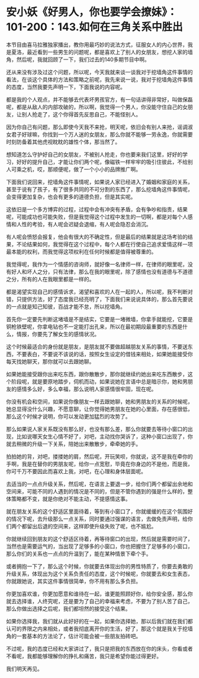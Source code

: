 # 安小妖《好男人，你也要学会撩妹》：101-200：143.如何在三角关系中胜出

本节目由喜马拉雅独家播出，教你用最巧妙的说法方式，征服女人的内心世界，我是夏洛，最近看到一些男生的问题呢，都是喜欢上了别人的女朋友，想挖人家的墙角，然后呢，我就回顾了一下，我们过去的140多期节目中啊。

还从来没有涉及过这个问题，所以呢，今天我就来谈一谈我对于挖墙角这件事情的看法，在谈这个具体的方法和策略之前呢，我先来说一说，我对于挖墙角这件事情的态度，当然我要先声明一下，下面我说的内容呢。

都是我的个人观点，并不能够去代表坏男孩官方，有一句话讲得非常好，叫做保磊呢，都是从敌人的内部攻破的，所以啊，我觉得一个男人，你没能守住自己的女朋友，让别人抢走了，这个你得首先反思自己，不能怪别人。

因为你自己有问题，那么即使今天我不来抢，明天呢，依旧会有别人来抢，谣调淑女君子好球嘛，你找到一个万人迷的女朋友，那么你就不能够一劳永逸，你就需要时刻防备着其他虎视眈眈的雄性个体，那当然了。

想知道怎么守护好自己的女朋友，不被别人抢走，你也要来我们这里，好好的学习，好好的提升自己，才能让你们两个呢，像磁铁一样牢牢的吸引住彼此，不给别人可乘之机，哎，那顺便呢，做了一个小小的品牌推广啊。

下面我们说回来，挖墙角这件事情呢，如果说人家已经进入了婚姻和家庭的关系，甚至于说有了孩子，有了很多共同的不可分割的东西了，那么挖墙角这件事情呢，会变得更加复杂，也会有更多的道德负担，但是其实呢。

这依旧是一个多方博弈的过程，过程中会有冲突有矛盾，会有争吵和指责，结果呢，可能成功也可能失败，但是我觉得这个过程中发生的一切啊，都是对每个人感情和人性的考验，有人呢会迟疑会退缩，有人呢会隐忍会消沉。

有人呢会愤怒会报复，他会有很大的不确定性，但是最后的结果就是这场考验的结果，不论结果如何，我觉得在这个过程中，每个人都在行使自己追求爱情这样一项最本能的权利，而我觉得这项权利在任何时候都是值得被尊重的。

我觉得呢，我作为一个情感的咨询师，就好像一名律师一样，在律师的眼里呢，没有好人和坏人之分，只有法律，那么在我的眼里呢，除了感情也没有道德与不道德之分，所有的人在我眼里都是一样的。

都是渴望实现自己的感情诉求，渴望和喜欢的人在一起的人，所以呢，我不判断对错，只提供方法，好了态度我已经亮明了，下面我们来说说具体的，那么首先要说的一点就是知己知彼，百战才能不怠，所以挖墙角。

首先你一定要先判断这堵墙是不是结实，它要是一堵微墙，你拿手就能挖，它要是铜枪铁壁呢，你拿电钻也不一定能打出孔来，所以在最初期段最重要的东西是什么，情报，你要先了解女生的感情状况。

这个时候最适合的身份就是朋友，是朋友就不要做超越朋友关系的事情，不要送东西，不要表白，不要说不该说的话，按照女生设定的借钱来相处，如果她能接受你每天找她聊天，那你就可以去跟她聊。

如果她能接受跟你出来吃东西，跟你散散步，那你就继续约她出来吃东西散步，这个阶段呢，就是要原地踏步，伺机而动，如果说她在言语中总是暗示你，她和男朋友的感情多么好，多么幸福，那么说明人家感情很牢固，现在呢。

你没有机会和空间，如果说你像朋友一样去跟她聊，她和男朋友的关系的时候呢，她总显得没什么兴趣，不愿意聊，让你觉得她男朋友在她的心里面，存在感很低，那么这个时候才说明，你可以发动更加猛烈的攻势了。

那么如果说人家关系既没有那么好，也没有那么差，那么你就要去等待小窗口的出现，比如说哪天女生心情不好了，对吧，主动找你哭诉了，这种小窗口出现了，你就去稍微的升级一下关系，陪她出来散散步，牵牵她的手。

拍拍她的背，对吧，搂搂她的肩，然后呢，开玩笑呗，你就说，这不是我在牵你的手啊，我是在替你的男朋友呢，给你一点宽慰，毕竟在你身边的不是他，而是我，你可千万不要因此而喜欢上我，对吧，在心理和身体层面呢。

去适当的一点点升级关系，然后呢，在语言上要退一步，给你们两个都留出余地和空间来，可能不同的人遇到的情况是不同的，但是不管你遇到的强是什么样的，整体策略都不变，就是你绝对不能主动，不提感情这事。

就在朋友关系的这个舒适区里面待着，等到有小窗口了，你就缓缓的在这个氛围好的情况下呢，去升级那么一点关系，同时要通过强谋的语言，去做免责声明，给你们两个都留出后退的空间来，这样即使升级失败了呢，也不尴尬。

你就继续回到朋友的这个舒适区待着，再等待窗口的出现，然后就是需要时间了，当然也是需要运气的，当出现了足够多的小窗口，你也把握住了足够多的小窗口，那么你们的关系也一点点的升温到了，能在某种情景下牵个手。

或者拥抱一下了，那么这个时候，你就要去体现出你的男性特质了，你要去勇敢的升级关系，体现出为这个关系负责任的态度，这个时候呢，你就要去和女生表态，你就跟她说，其实这件事情很简单，你不用有那么多负担。

你更加喜欢谁，你更加愿意和谁待在一起，谁更能照顾好你，给你安全感，那么你就去选择谁，人终究呢，还是要为了自己的幸福来考虑，不要为了别人苦了自己，那么你做出选择之后呢，我们都坦然的接受这个结果。

如果你选择我，我们就从此好好的在一起，如果你选择她，那以后我们就在我们都认可的界限之内来相处，或者我彻底离开你的生活，好了，那这个就是我关于挖墙角的一套基本的方法论了，估计可能会被一些朋友拍砖吧。

不过呢，我的态度已经和大家讲过了，我只是把我的东西放在你的床头，你看或者不看呢，我都能够理解你的挣扎和痛苦，我只是希望你能过得更好。

我们明天再见。